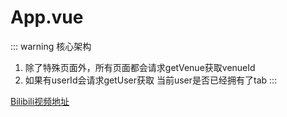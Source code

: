 <!--
 * @Author: your name
 * @Date: 2021-02-10 12:45:06
 * @LastEditTime: 2021-02-12 10:30:58
 * @LastEditors: Please set LastEditors
 * @Description: In User Settings Edit
 * @FilePath: /vuepress-starter/docs/Frames/VenueOnlineManageSystem/6-CoreDifficultResolve/README.md
-->
# App.vue

::: warning
核心架构
1. 除了特殊页面外，所有页面都会请求getVenue获取venueId
2. 如果有userId会请求getUser获取 当前user是否已经拥有了tab
:::

[Bilibili视频地址](https://www.bilibili.com/video/bv1v54y1Y7iq)